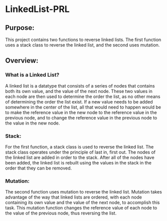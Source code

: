 # LinkedList-PRL

## Purpose:<br>
This project contains two functions to reverse linked lists.  The first function uses a stack class to reverse the linked list, and the second uses mutation.

## Overview:<br>

### What is a Linked List?<br>
A linked list is a datatype that consists of a series of nodes that contains both its own value, and the value of the next node.  These two values in each node are then used to determine the order the list, as no other means of determining the order the list exist.  If a new value needs to be added somewhere in the center of the list, all that would need to happen would be to make the reference value in the new node to the reference value in the previous node, and to change the reference value in the previous node to the value in the new node.

### Stack:<br>
For the first function, a stack class is used to reverse the linked list.  The stack class operates under the principle of last in, first out.  The nodes of the linked list are added in order to the stack.  After all of the nodes have been added, the linked list is rebuilt using the values in the stack in the order that they can be removed.

### Mutation:<br>
The second function uses mutation to reverse the linked list.  Mutation takes advantage of the way that linked lists are ordered, with each node containing its own value and the value of the next node, to accomplish this task.  This mutation function changes the reference value of each node to the value of the previous node, thus reversing the list.



